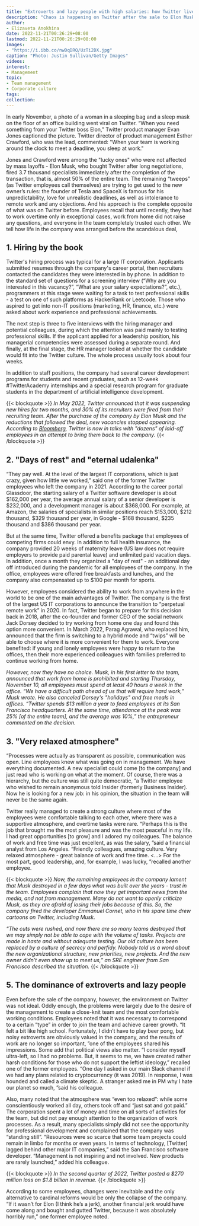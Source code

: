 ```yaml
---
title: "Extroverts and lazy people with high salaries: how Twitter lived before Musk"
description: "Chaos is happening on Twitter after the sale to Elon Musk: mass layoffs, infighting between employees and work in 24/7 mode. And although employees lament that the new owner ruined one of the best US employers, not everything in the company was perfect."
author: 
- Elizaveta Anokhina
date: 2022-11-21T00:26:29+08:00
lastmod: 2022-11-21T00:26:29+08:00
images: 
- "https://i.ibb.co/nwDqDRQ/UzTi2DX.jpg"
caption: "Photo: Justin Sullivan/Getty Images"
videos:
interest:
- Management
topic:
- Team management
- Corporate culture
tags:
collection:
---
```


In early November, a photo of a woman in a sleeping bag and a sleep mask on the floor of an office building went viral on Twitter. “When you need something from your Twitter boss Elon,” Twitter product manager Evan Jones captioned the picture. Twitter director of product management Esther Crawford, who was the lead, commented: "When your team is working around the clock to meet a deadline, you sleep at work."

Jones and Crawford were among the "lucky ones" who were not affected by mass layoffs - Elon Musk, who bought Twitter after long negotiations, fired 3.7 thousand specialists immediately after the completion of the transaction, that is, almost 50% of the entire team. The remaining “tweeps” (as Twitter employees call themselves) are trying to get used to the new owner’s rules: the founder of Tesla and SpaceX is famous for his unpredictability, love for unrealistic deadlines, as well as intolerance to remote work and any objections. And his approach is the complete opposite of what was on Twitter before. Employees recall that until recently, they had to work overtime only in exceptional cases, work from home did not raise any questions, and everyone in the team completely trusted each other. We tell how life in the company was arranged before the scandalous deal,

1\. Hiring by the book
----------------------

Twitter's hiring process was typical for a large IT corporation. Applicants submitted resumes through the company's career portal, then recruiters contacted the candidates they were interested in by phone. In addition to the standard set of questions for a screening interview (“Why are you interested in this vacancy?”, “What are your salary expectations?”, etc.), programmers at this stage were waiting for a task to test professional skills - a test on one of such platforms as HackerRank or Leetcode. Those who aspired to get into non-IT positions (marketing, HR, finance, etc.) were asked about work experience and professional achievements.

The next step is three to five interviews with the hiring manager and potential colleagues, during which the attention was paid mainly to testing professional skills. If the applicant applied for a leadership position, his managerial competencies were assessed during a separate round. And finally, at the final stage, the HR manager looked at whether the candidate would fit into the Twitter culture. The whole process usually took about four weeks.

In addition to staff positions, the company had several career development programs for students and recent graduates, such as 12-week #TwitterAcademy internships and a special research program for graduate students in the department of artificial intelligence development.

{{< blockquote >}}
_In May 2022, Twitter announced that it was suspending new hires for two months, and 30% of its recruiters were fired from their recruiting team. After the purchase of the company by Elon Musk and the reductions that followed the deal, new vacancies stopped appearing. According to [Bloomberg](http://www.bloomberg.com/), Twitter is now in talks with "dozens" of laid-off employees in an attempt to bring them back to the company._
{{< /blockquote >}}

2\. "Days of rest" and "eternal udalenka"
-----------------------------------------

“They pay well. At the level of the largest IT corporations, which is just crazy, given how little we worked,” said one of the former Twitter employees who left the company in 2021. According to the career portal Glassdoor, the starting salary of a Twitter software developer is about $162,000 per year, the average annual salary of a senior developer is $232,000, and a development manager is about $368,000. For example, at Amazon, the salaries of specialists in similar positions reach $153,000, $212 thousand, $329 thousand per year, in Google - $168 thousand, $235 thousand and $386 thousand per year.

But at the same time, Twitter offered a benefits package that employees of competing firms could envy. In addition to full health insurance, the company provided 20 weeks of maternity leave (US law does not require employers to provide paid parental leave) and unlimited paid vacation days. In addition, once a month they organized a "day of rest" - an additional day off introduced during the pandemic for all employees of the company. In the office, employees were offered free breakfasts and lunches, and the company also compensated up to $100 per month for sports.

However, employees considered the ability to work from anywhere in the world to be one of the main advantages of Twitter. The company is the first of the largest US IT corporations to announce the transition to “perpetual remote work” in 2020. In fact, Twitter began to prepare for this decision back in 2018, after the co-founder and former CEO of the social network Jack Dorsey decided to try working from home one day and found this option more convenient. In March 2022, Parag Agrawal, who replaced him, announced that the firm is switching to a hybrid mode and “twips” will be able to choose where it is more convenient for them to work. Everyone benefited: if young and lonely employees were happy to return to the offices, then their more experienced colleagues with families preferred to continue working from home.

_However, now they have no choice. Musk, in his first letter to the team, announced that work from home is prohibited and starting Thursday, November 10, all employees must spend at least 40 hours a week in the office. “We have a difficult path ahead of us that will require hard work,” Musk wrote. He also canceled Dorsey's "holidays" and free meals in offices. “Twitter spends $13 million a year to feed employees at its San Francisco headquarters. At the same time, attendance at the peak was 25% \[of the entire team\], and the average was 10%,” the entrepreneur commented on the decision._

3\. "Very relaxed atmosphere"
-----------------------------

“Processes were actually as transparent as possible, communication was open. Line employees knew what was going on in management. We have everything documented. A new specialist could come \[to the company\] and just read who is working on what at the moment. Of course, there was a hierarchy, but the culture was still quite democratic, ”a Twitter employee who wished to remain anonymous told Insider (formerly Business Insider). Now he is looking for a new job: in his opinion, the situation in the team will never be the same again.

Twitter really managed to create a strong culture where most of the employees were comfortable talking to each other, where there was a supportive atmosphere, and overtime tasks were rare. “Perhaps this is the job that brought me the most pleasure and was the most peaceful in my life. I had great opportunities \[to grow\] and I adored my colleagues. The balance of work and free time was just excellent, as was the salary, ”said a financial analyst from Los Angeles. “Friendly colleagues, amazing culture. Very relaxed atmosphere - great balance of work and free time. <...> For the most part, good leadership, and, for example, I was lucky, ”recalled another employee.

{{< blockquote >}}
_Now, the remaining employees in the company lament that Musk destroyed in a few days what was built over the years - trust in the team. Employees complain that now they get important news from the media, and not from management. Many do not want to openly criticize Musk, as they are afraid of losing their jobs because of this. So, the company fired the developer Emmanuel Cornet, who in his spare time drew cartoons on Twitter, including Musk._

_“The cuts were rushed, and now there are so many teams destroyed that we may simply not be able to cope with the volume of tasks. Projects are made in haste and without adequate testing. Our old culture has been replaced by a culture of secrecy and perfidy. Nobody told us a word about the new organizational structure, new priorities, new projects. And the new owner didn’t even show up to meet us,” an SRE engineer from San Francisco described the situation._
{{< /blockquote >}}

5\. The dominance of extroverts and lazy people
-----------------------------------------------

Even before the sale of the company, however, the environment on Twitter was not ideal. Oddly enough, the problems were largely due to the desire of the management to create a close-knit team and the most comfortable working conditions. Employees noted that it was necessary to correspond to a certain “type” in order to join the team and achieve career growth. “It felt a bit like high school. Fortunately, I didn’t have to play beer pong, but noisy extroverts are obviously valued in the company, and the results of work are no longer so important, ”one of the employees shared his impressions. Some add that political views also matter. “I consider myself ultra-left, so I had no problems. But, it seems to me, we have created rather harsh conditions for those who do not support the leftist ideology,” recalled one of the former employees. “One day I asked in our main Slack channel if we had any plans related to cryptocurrency (it was 2019). In response, I was hounded and called a climate skeptic. A stranger asked me in PM why I hate our planet so much, ”said his colleague.

Also, many noted that the atmosphere was “even too relaxed”: while some conscientiously worked all day, others took off and “just sat and got paid.” The corporation spent a lot of money and time on all sorts of activities for the team, but did not pay enough attention to the organization of work processes. As a result, many specialists simply did not see the opportunity for professional development and complained that the company was “standing still”. “Resources were so scarce that some team projects could remain in limbo for months or even years. In terms of technology, \[Twitter\] lagged behind other major IT companies,” said the San Francisco software developer. “Management is not inspiring and not involved. New products are rarely launched,” added his colleague.

{{< blockquote >}}
_In the second quarter of 2022, Twitter posted a $270 million loss on $1.8 billion in revenue._
{{< /blockquote >}}

According to some employees, changes were inevitable and the only alternative to cardinal reforms would be only the collapse of the company. “If it wasn’t for Elon (I think he’s a jerk), another financial jerk would have come along and bought and gutted Twitter, because it was absolutely horribly run,” one former employee noted.
